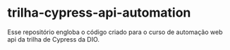 # trilha-cypress-api-automation
Esse repositório engloba o código criado para o curso de automação web api da trilha de Cypress da DIO.
